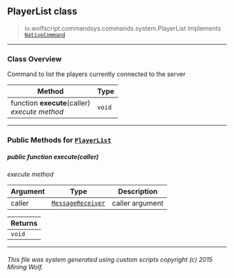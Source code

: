 ## PlayerList __class__

>io.wolfscript.commandsys.commands.system.PlayerList
>Implements [`NativeCommand`](../../NativeCommand.md)

---

### Class Overview

Command to list the players currently connected to the server

Method | Type   
--- | :--- 
 function __execute__(caller) <br> _execute method_ | `void`



---


### Public Methods for [`PlayerList`](PlayerList.md)

##### <a id='execute'></a>public  function __execute__(caller)

_execute method_

Argument | Type | Description  
--- | --- | --- 
caller | [`MessageReceiver`](../../../chat/MessageReceiver.md) | caller argument

Returns | 
--- | 
`void` |


---


###### This file was system generated using custom scripts copyright (c) 2015 Mining Wolf.
	

